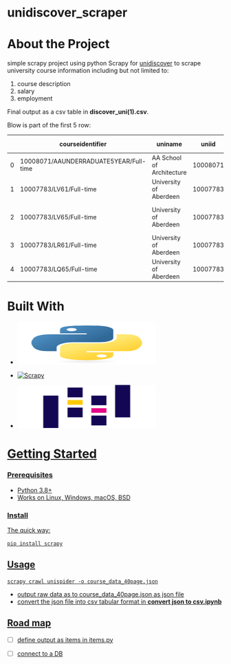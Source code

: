 

# unidiscover_scraper
# About the Project
simple scrapy project using python Scrapy for [unidiscover](https://discoveruni.gov.uk/) to scrape university course information including but not limited to:
  1. course description
  2. salary
  3. employment

Final output as a csv table in **discover_uni(1).csv**.

Blow is part of the first 5 row:

|    | courseidentifier                       | uniname                   | uniid   | coursename                             | link                                                    | course_name                           | Study mode | Distance learning | Placement year | Year abroad |
|----|-----------------------------------------|---------------------------|---------|----------------------------------------|---------------------------------------------------------|---------------------------------------|------------|-------------------|----------------|-------------|
| 0  | 10008071/AAUNDERRADUATE5YEAR/Full-time  | AA School of Architecture | 10008071| MArch Architecture                    | /course-details/10008071/AAUNDERRADUATE5YEAR/Full-time  | MArch Architecture                    | Full time  | Not Available     | Not Available  | Not Available|
| 1  | 10007783/LV61/Full-time                 | University of Aberdeen    | 10007783| MA (Hons) Anthropology and History     | /course-details/10007783/LV61/Full-time                 | MA (Hons) Anthropology and History    | Full time  | Not Available     | Not Available  | Optional     |
| 2  | 10007783/LV65/Full-time                 | University of Aberdeen    | 10007783| MA (Hons) Anthropology and Philosophy  | /course-details/10007783/LV65/Full-time                 | MA (Hons) Anthropology and Philosophy | Full time  | Not Available     | Not Available  | Optional     |
| 3  | 10007783/LR61/Full-time                 | University of Aberdeen    | 10007783| MA (Hons) Anthropology and French      | /course-details/10007783/LR61/Full-time                 | MA (Hons) Anthropology and French     | Full time  | Not Available     | Not Available  | Compulsory   |
| 4  | 10007783/LQ65/Full-time                 | University of Aberdeen    | 10007783| MA (Hons) Anthropology and Gaelic      | /course-details/10007783/LQ65/Full-time                 | MA (Hons) Anthropology and Gaelic     | Full time  | Not Available     | Not Available  | Optional     |

# Built With
- <p align="left"> <a href="https://www.python.org" target="_blank" rel="noreferrer"> <img src="https://raw.githubusercontent.com/devicons/devicon/master/icons/python/python-original.svg" alt="python" width="322" height="100"/> </a> </p>
- <p align="left"> <a href="https://github.com/scrapy/scrapy" target="_blank" rel="noreferrer"> <img src="https://camo.githubusercontent.com/de54ffbef2c6d880ea66ce4b89cbbf21385b4f0c9318907a4f51110272aa9925/68747470733a2f2f7363726170792e6f72672f696d672f7363726170796c6f676f2e706e67" alt="Scrapy" width="322" height="100"/> </a> </p>
- <p align="left"> <a href="https://pandas.pydata.org/" target="_blank" rel="noreferrer"> <img src="https://raw.githubusercontent.com/devicons/devicon/2ae2a900d2f041da66e950e4d48052658d850630/icons/pandas/pandas-original.svg" alt="pandas" width="322" height="100"/>

# Getting Started

### Prerequisites
-   Python 3.8+
-   Works on Linux, Windows, macOS, BSD

### Install
The quick way:
```
pip install scrapy
```
## Usage
```
scrapy crawl unispider -o course_data_40page.json
```

- output raw data as to course_data_40page.json as json file
- convert the json file into csv tabular format in **convert json to csv.ipynb**



## Road map
- [ ] define output as items in items.py
- [ ] connect to a DB

